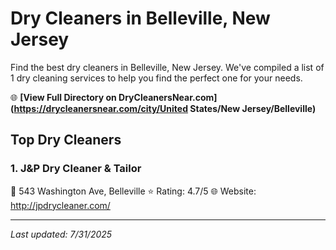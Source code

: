 # Dry Cleaners in Belleville, New Jersey

Find the best dry cleaners in Belleville, New Jersey. We've compiled a list of 1 dry cleaning services to help you find the perfect one for your needs.

🌐 **[View Full Directory on DryCleanersNear.com](https://drycleanersnear.com/city/United States/New Jersey/Belleville)**

## Top Dry Cleaners

### 1. J&P Dry Cleaner & Tailor
📍 543 Washington Ave, Belleville
⭐ Rating: 4.7/5
🌐 Website: http://jpdrycleaner.com/


---

*Last updated: 7/31/2025*
